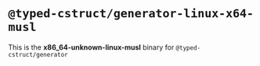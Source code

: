 # `@typed-cstruct/generator-linux-x64-musl`

This is the **x86_64-unknown-linux-musl** binary for `@typed-cstruct/generator`
